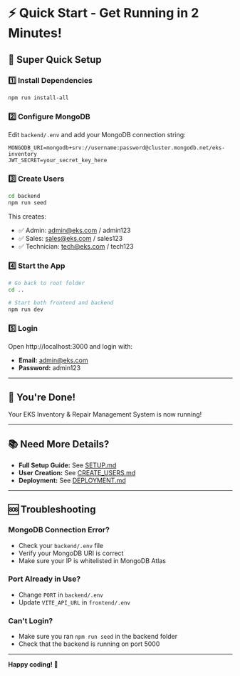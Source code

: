 # ⚡ Quick Start - Get Running in 2 Minutes!

## 🚀 Super Quick Setup

### 1️⃣ Install Dependencies

```bash
npm run install-all
```

### 2️⃣ Configure MongoDB

Edit `backend/.env` and add your MongoDB connection string:

```env
MONGODB_URI=mongodb+srv://username:password@cluster.mongodb.net/eks-inventory
JWT_SECRET=your_secret_key_here
```

### 3️⃣ Create Users

```bash
cd backend
npm run seed
```

This creates:
- ✅ Admin: admin@eks.com / admin123
- ✅ Sales: sales@eks.com / sales123
- ✅ Technician: tech@eks.com / tech123

### 4️⃣ Start the App

```bash
# Go back to root folder
cd ..

# Start both frontend and backend
npm run dev
```

### 5️⃣ Login

Open http://localhost:3000 and login with:
- **Email:** admin@eks.com
- **Password:** admin123

---

## 🎉 You're Done!

Your EKS Inventory & Repair Management System is now running!

---

## 📚 Need More Details?

- **Full Setup Guide:** See [SETUP.md](SETUP.md)
- **User Creation:** See [CREATE_USERS.md](CREATE_USERS.md)
- **Deployment:** See [DEPLOYMENT.md](DEPLOYMENT.md)

---

## 🆘 Troubleshooting

### MongoDB Connection Error?
- Check your `backend/.env` file
- Verify your MongoDB URI is correct
- Make sure your IP is whitelisted in MongoDB Atlas

### Port Already in Use?
- Change `PORT` in `backend/.env`
- Update `VITE_API_URL` in `frontend/.env`

### Can't Login?
- Make sure you ran `npm run seed` in the backend folder
- Check that the backend is running on port 5000

---

**Happy coding! 🚀**








